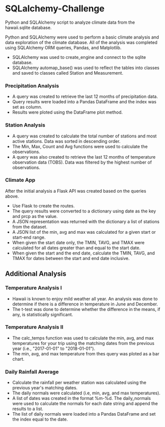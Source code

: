 # SQLalchemy-Challenge
Python and SQLAlchemy script to analyze climate data from the hawaii.sqlite database.

Python and SQLAlchemy were used to perform a basic climate analysis and data exploration of the climate database. All of the analysis was completed using SQLAlchemy ORM queries, Pandas, and Matplotlib.

* SQLAlchemy was used to create_engine and connect to the sqlite database.
* SQLAlchemy automap_base() was used to reflect the tables into classes and saved to classes called Station and Measurement.

### Precipitation Analysis

* A query was created to retrieve the last 12 months of precipitation data.
* Query results were loaded into a Pandas DataFrame and the index was set as column.
* Results were ploted using the DataFrame plot method.

### Station Analysis

* A query was created to calculate the total number of stations and most active stations. Data was sorted in descending order.
* The Min, Max, Count and Avg functions were used to calculate the observations.
* A query was also created to retrieve the last 12 months of temperature observation data (TOBS). Data was filtered by the highest number of observations.

### Climate App

After the initial analysis a Flask API was created based on the queries above.

* Use Flask to create the routes.
* The query results were converted to a dictionary using date as the key and prcp as the value.
* A JSON representation was returned with the dictionary a list of stations from the dataset.
* A JSON list of the min, avg and max was calculated for a given start or start-end range.
* When given the start date only, the TMIN, TAVG, and TMAX were calculated for all dates greater than and equal to the start date.
* When given the start and the end date, calculate the TMIN, TAVG, and TMAX for dates between the start and end date inclusive.

## Additional Analysis

### Temperature Analysis I

* Hawaii is known to enjoy mild weather all year. An analysis was done to determine if there is a difference in temperature in June and December.
* The t-test was done to determine whether the difference in the means, if any, is statistically significant.

### Temperature Analysis II

* The calc_temps function was used to calculate the min, avg, and max temperatures for your trip using the matching dates from the previous year (i.e., "2017-01-01" to "2018-01-01").
* The min, avg, and max temperature from thes query was ploted as a bar chart.

### Daily Rainfall Average

* Calculate the rainfall per weather station was calculated using the previous year's  matching dates.
* The daily normals were calculated (i.e, min, avg, and max temperatures).
* A list of dates was created  in the format %m-%d. The daily_normals were used to calculate the normals for each date string and append the results to a list.
* The list of daily normals were loaded into a Pandas DataFrame and set the index equal to the date.
